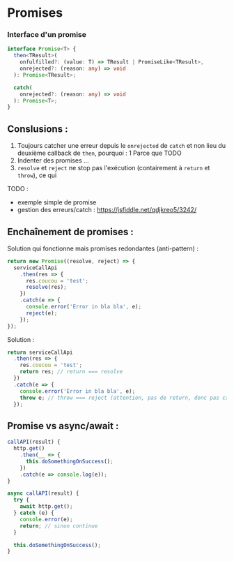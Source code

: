 Promises
========

### Interface d'un promise

```ts
interface Promise<T> {
  then<TResult>(
    onfulfilled?: (value: T) => TResult | PromiseLike<TResult>,
    onrejected?: (reason: any) => void
  ): Promise<TResult>;

  catch(
    onrejected?: (reason: any) => void
  ): Promise<T>;
}
```

Conslusions :
-------------

1. Toujours catcher une erreur depuis le `onrejected` de `catch` et non lieu du deuxième callback de `then`, pourquoi :
  1 Parce que TODO
2. Indenter des promises ...
1. `resolve` et `reject` ne stop pas l'exécution (contairement à `return` et `throw`), ce qui

TODO : 
* exemple simple de promise
* gestion des erreurs/catch : https://jsfiddle.net/qdjkreo5/3242/


Enchaînement de promises :
--------------------------

Solution qui fonctionne mais promises redondantes (anti-pattern) : 

````js
return new Promise((resolve, reject) => {
  serviceCallApi
    .then(res => {
      res.coucou = 'test';
      resolve(res);
    })
    .catch(e => {
      console.error('Error in bla bla', e);
      reject(e);
    });
});
````

Solution : 

````js
return serviceCallApi
  .then(res => {
    res.coucou = 'test';
    return res; // return === resolve
  })
  .catch(e => {
    console.error('Error in bla bla', e);
    throw e; // throw === reject (attention, pas de return, donc pas catch(e => throw e))
  });
````

Promise vs async/await :
------------------------

````js
callAPI(result) {
  http.get()
    .then(__ => {
      this.doSomethingOnSuccess();
    })
    .catch(e => console.log(e));
}

async callAPI(result) {
  try {
    await http.get();
  } catch (e) {
    console.error(e);
    return; // sinon continue
  }

  this.doSomethingOnSuccess();
}
````
